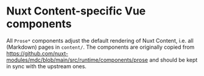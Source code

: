 # Nuxt Content-specific Vue components

All `Prose*` components adjust the default rendering of Nuxt Content, i.e. all
(Markdown) pages in `content/`.
The components are originally copied from
https://github.com/nuxt-modules/mdc/blob/main/src/runtime/components/prose and
should be kept in sync with the upstream ones.
